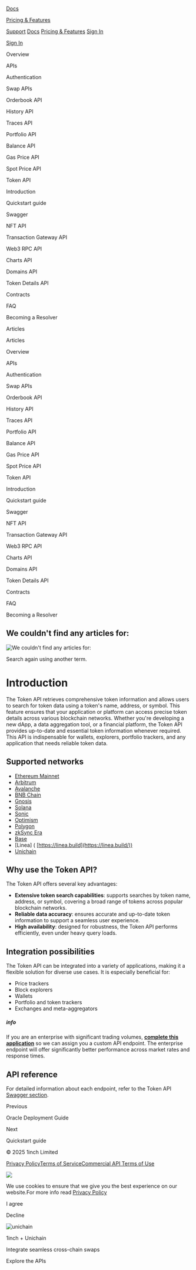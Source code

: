 [Docs](https://portal.1inch.dev/documentation/overview)

[Pricing & Features](https://portal.1inch.dev/pricing)

[Support](https://portal.1inch.dev/support) [Docs](https://portal.1inch.dev/documentation/overview) [Pricing & Features](https://portal.1inch.dev/pricing) [Sign In](https://portal.1inch.dev/login)

[Sign In](https://portal.1inch.dev/login)

Overview

APIs

Authentication

Swap APIs

Orderbook API

History API

Traces API

Portfolio API

Balance API

Gas Price API

Spot Price API

Token API

Introduction

Quickstart guide

Swagger

NFT API

Transaction Gateway API

Web3 RPC API

Charts API

Domains API

Token Details API

Contracts

FAQ

Becoming a Resolver

Articles

Articles

Overview

APIs

Authentication

Swap APIs

Orderbook API

History API

Traces API

Portfolio API

Balance API

Gas Price API

Spot Price API

Token API

Introduction

Quickstart guide

Swagger

NFT API

Transaction Gateway API

Web3 RPC API

Charts API

Domains API

Token Details API

Contracts

FAQ

Becoming a Resolver

## We couldn't find any articles for:

![We couldn't find any articles for: ](https://portal.1inch.dev/assets/icons/empty-state.svg)

Search again using another term.

# Introduction

The Token API retrieves comprehensive token information and allows users to search for token data using a token's name, address, or symbol. This feature ensures that your application or platform can access precise token details across various blockchain networks. Whether you're developing a new dApp, a data aggregation tool, or a financial platform, the Token API provides up-to-date and essential token information whenever required. This API is indispensable for wallets, explorers, portfolio trackers, and any application that needs reliable token data.

## Supported networks

- [Ethereum Mainnet](https://ethereum.org/)
- [Arbitrum](https://arbitrum.io/)
- [Avalanche](https://www.avax.network/)
- [BNB Chain](https://www.binance.com/en/support/announcement/854415cf3d214371a7b60cf01ead0918)
- [Gnosis](https://www.xdaichain.com/)
- [Solana](https://solana.com/)
- [Sonic](https://www.soniclabs.com/)
- [Optimism](https://www.optimism.io/)
- [Polygon](https://polygon.technology/)
- [zkSync Era](https://docs.zksync.io/build)
- [Base](https://docs.base.org/)
- \[Linea\] ( [https://linea.build](https://linea.build/))
- [Unichain](https://www.unichain.org/)

## Why use the Token API?

The Token API offers several key advantages:

- **Extensive token search capabilities**: supports searches by token name, address, or symbol, covering a broad range of tokens across popular blockchain networks.
- **Reliable data accuracy**: ensures accurate and up-to-date token information to support a seamless user experience.
- **High availability**: designed for robustness, the Token API performs efficiently, even under heavy query loads.

## Integration possibilities

The Token API can be integrated into a variety of applications, making it a flexible solution for diverse use cases. It is especially beneficial for:

- Price trackers
- Block explorers
- Wallets
- Portfolio and token trackers
- Exchanges and meta-aggregators

##### info

If you are an enterprise with significant trading volumes, [**complete this application**](https://portal.1inch.dev/pricing) so we can assign you a custom API endpoint. The enterprise endpoint will offer significantly better performance across market rates and response times.

## API reference

For detailed information about each endpoint, refer to the Token API [Swagger section](https://portal.1inch.dev/documentation/apis/tokens/swagger).

Previous

Oracle Deployment Guide

Next

Quickstart guide

© 2025 1inch Limited

[Privacy Policy](https://portal.1inch.dev/assets/legal-docs/privacy_policy_20241211.pdf)[Terms of Service](https://portal.1inch.dev/assets/legal-docs/terms_of_service_public_api_20250508.pdf)[Commercial API Terms of Use](https://portal.1inch.dev/assets/legal-docs/terms_of-service_commercial_api_20250603.pdf)

![](https://portal.1inch.dev/assets/cookie.png)

We use cookies to ensure that we give you the best experience on our website.For more info read [Privacy Policy](https://portal.1inch.dev/assets/legal-docs/privacy_policy_20241211.pdf)

I agree

Decline

![unichain](https://portal.1inch.dev/assets/banner/unichain.gif)

1inch + Unichain

Integrate seamless cross-chain swaps

Explore the APIs
